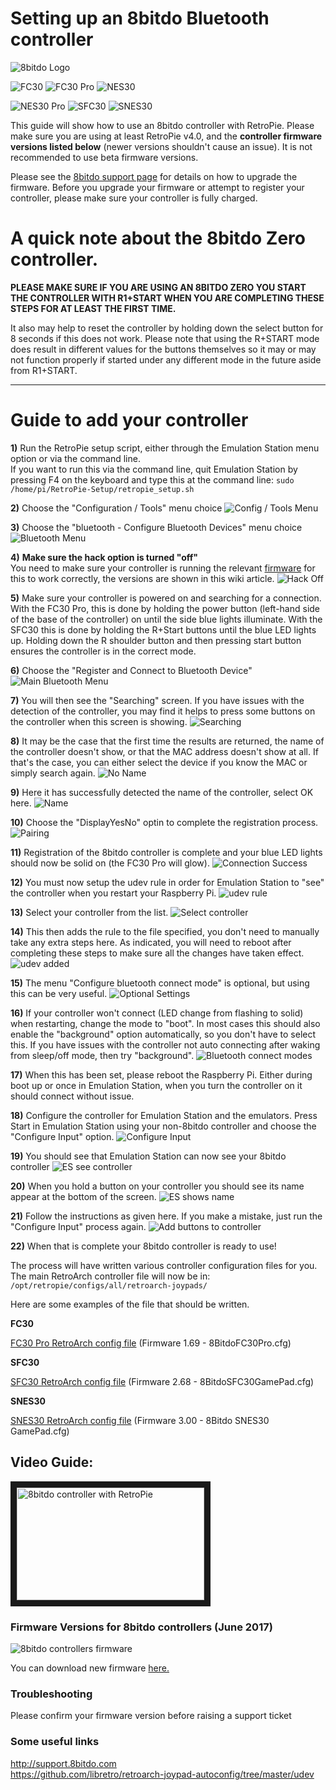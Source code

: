 # Setting up an 8bitdo Bluetooth controller
![8bitdo Logo](http://www.8bitdo.com/images/logo.png)

![FC30](https://s21.postimg.org/nvr2zk54j/fc30.png)
![FC30 Pro](https://s21.postimg.org/muquafo4z/FC30_Pro.jpg)
![NES30](https://s21.postimg.org/3qxiu3bar/nes30_1.jpg)

![NES30 Pro](https://s21.postimg.org/vsbk7sgkz/NES30_Pro.jpg)
![SFC30](https://s21.postimg.org/tp1504gs3/sfc30_1.jpg)
![SNES30](https://s21.postimg.org/q6p53qfw3/snes30_1.jpg)

This guide will show how to use an 8bitdo controller with RetroPie.
Please make sure you are using at least RetroPie v4.0, and the **controller firmware versions listed below** (newer versions shouldn't cause an issue). It is not recommended to use beta firmware versions.

Please see the [8bitdo support page](http://support.8bitdo.com) for details on how to upgrade the firmware. Before you upgrade your firmware or attempt to register your controller, please make sure your controller is fully charged.  

#  A quick note about the 8bitdo Zero controller.

**PLEASE MAKE SURE IF YOU ARE USING AN 8BITDO ZERO YOU START THE CONTROLLER WITH R1+START WHEN YOU ARE COMPLETING THESE STEPS FOR AT LEAST THE FIRST TIME.**

It also may help to reset the controller by holding down the select button for 8 seconds if this does not work. Please note that using the R+START mode does result in different values for the buttons themselves so it may or may not function properly if started under any different mode in the future aside from R1+START.

***

# Guide to add your controller

**1)** Run the RetroPie setup script, either through the Emulation Station menu option or via the command line.  
If you want to run this via the command line, quit Emulation Station by pressing F4 on the keyboard and type this at the command line: `sudo /home/pi/RetroPie-Setup/retropie_setup.sh`

**2)** Choose the "Configuration / Tools" menu choice
![Config / Tools Menu](https://s22.postimg.org/7043daech/1_Config_Tools.jpg)

**3)** Choose the "bluetooth - Configure Bluetooth Devices" menu choice
![Bluetooth Menu](https://s22.postimg.org/ofy9ezdb5/2_Bluetooth_Menu.jpg)

**4)** **Make sure the hack option is turned "off"**  
You need to make sure your controller is running the relevant [firmware](https://github.com/RetroPie/RetroPie-Setup/wiki/8Bitdo-Controller#firmware-versions-for-8bitdo-controllers) for this to work correctly, the versions are shown in this wiki article.
![Hack Off](https://s22.postimg.org/df349yl29/2_5_Turn_hack_off.jpg)

**5)** Make sure your controller is powered on and searching for a connection.
With the FC30 Pro, this is done by holding the power button (left-hand side of the base of the controller) on until the side blue lights illuminate. With the SFC30 this is done by holding the R+Start buttons until the blue LED lights up. Holding down the R shoulder button and then pressing start button ensures the controller is in the correct mode.

**6)** Choose the "Register and Connect to Bluetooth Device"
![Main Bluetooth Menu](https://s22.postimg.org/lai92ik2p/3_Main_Bluetooth_Menu.jpg)

**7)** You will then see the "Searching" screen. If you have issues with the detection of the controller, you may find it helps to press some buttons on the controller when this screen is showing.
![Searching](https://s22.postimg.org/3lqiaw8bl/4_Searching.jpg)

**8)** It may be the case that the first time the results are returned, the name of the controller doesn't show, or that the MAC address doesn't show at all. If that's the case, you can either select the device if you know the MAC or simply search again.
![No Name](https://s22.postimg.org/g1n84n1nl/5_Search_Results_No_Name.jpg)

**9)** Here it has successfully detected the name of the controller, select OK here.
![Name](https://s22.postimg.org/tju4gxdsx/6_Search_Results_Name.jpg)

**10)** Choose the "DisplayYesNo" optin to complete the registration process.
![Pairing](https://s22.postimg.org/v05mz2gpt/7_Pairing.jpg)

**11)** Registration of the 8bitdo controller is complete and your blue LED lights should now be solid on (the FC30 Pro will glow).
![Connection Success](https://s22.postimg.org/jp2zap9up/8_Connection_Success.jpg)

**12)** You must now setup the udev rule in order for Emulation Station to "see" the controller when you restart your Raspberry Pi.
![udev rule](https://s22.postimg.org/ksn3mnuht/9_Setup_Udev_Menu.jpg)

**13)** Select your controller from the list.
![Select controller](https://s22.postimg.org/tc6hkf2u9/10_Choose_device_for_udev.jpg)

**14)** This then adds the rule to the file specified, you don't need to manually take any extra steps here.
As indicated, you will need to reboot after completing these steps to make sure all the changes have taken effect.
![udev added](https://s22.postimg.org/w7jkra6u9/11_Udev_rule_added.jpg)

**15)** The menu "Configure bluetooth connect mode" is optional, but using this can be very useful.
![Optional Settings](https://s22.postimg.org/cqyv4rbq9/12_Optional_settings.jpg)

**16)** If your controller won't connect (LED change from flashing to solid) when restarting, change the mode to "boot". In most cases this should also enable the "background" option automatically, so you don't have to select this. If you have issues with the controller not auto connecting after waking from sleep/off mode, then try "background".
![Bluetooth connect modes](https://s22.postimg.org/7gyhr7gv5/13_Bluetooth_connect_modes.jpg)

**17)** When this has been set, please reboot the Raspberry Pi.
Either during boot up or once in Emulation Station, when you turn the controller on it should connect without issue.

**18)** Configure the controller for Emulation Station and the emulators. Press Start in Emulation Station using your non-8bitdo controller and choose the "Configure Input" option.
![Configure Input](https://s22.postimg.org/9msslpkbl/14_Configure_Input_ES.jpg)

**19)** You should see that Emulation Station can now see your 8bitdo controller
![ES see controller](https://s22.postimg.org/vahqw5kpt/15_Game_Pads_Detected.jpg)

**20)** When you hold a button on your controller you should see its name appear at the bottom of the screen.
![ES shows name](https://s22.postimg.org/4qp5u0k69/16_Game_Pads_Detected_FC30_Pro.jpg)

**21)** Follow the instructions as given here. If you make a mistake, just run the "Configure Input" process again.
![Add buttons to controller](https://s22.postimg.org/dmzxxyash/17_Configuring_Game_Pad.jpg)

**22)** When that is complete your 8bitdo controller is ready to use!

The process will have written various controller configuration files for you.
The main RetroArch controller file will now be in:
`/opt/retropie/configs/all/retroarch-joypads/`

Here are some examples of the file that should be written. 

**FC30**

[FC30 Pro RetroArch config file](http://pastebin.com/raw/YCj3NW0h) (Firmware 1.69 - 8BitdoFC30Pro.cfg) 

**SFC30**

[SFC30 RetroArch config file](http://pastebin.com/raw/ZKbDkCBt) (Firmware 2.68 - 8BitdoSFC30GamePad.cfg)

**SNES30**

[SNES30 RetroArch config file](https://pastebin.com/raw/pfRyAk9s) (Firmware 3.00 - 8Bitdo SNES30 GamePad.cfg)

## Video Guide:
<a href="https://www.youtube.com/watch?v=e2We6AElqg8" target="_blank"><img src="https://i.ytimg.com/vi_webp/e2We6AElqg8/mqdefault.webp" 
alt="8bitdo controller with RetroPie" width="300" height="180" border="10" /></a>

### Firmware Versions for 8bitdo controllers (June 2017)
![8bitdo controllers firmware](https://s3.postimg.org/j47k633fn/8bitdo-firmware.png)  

You can download new firmware [here.](http://support.8bitdo.com)

### Troubleshooting
Please confirm your firmware version before raising a support ticket

### Some useful links
http://support.8bitdo.com  
https://github.com/libretro/retroarch-joypad-autoconfig/tree/master/udev